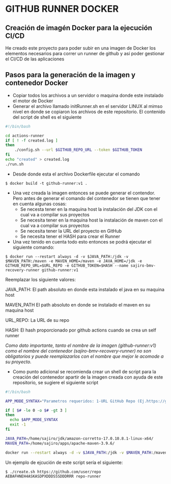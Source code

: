 # GITHUB RUNNER DOCKER
## Creación de imagén Docker para la ejecución CI/CD

He creado este proyecto para poder subir en una imagen de Docker los elementos necesarios para correr un runner de github y así poder gestionar el CI/CD de las aplicaciones

## Pasos para la generación de la imagen y contenedor Docker

* Copiar todos los archivos a un servidor o maquina donde este instalado el motor de Docker
* Generar el archivo llamado initRunner.sh en el servidor LINUX al mimso nivel en donde se copiaron los archivos de este repositorio. El contenido del script de shell es el siguiente
```bash
#!/bin/bash

cd actions-runner
if [ ! -f created.log ]
then
	./config.sh --url $GITHUB_REPO_URL --token $GITHUB_TOKEN
fi
echo "created" > created.log
./run.sh
```
* Desde donde esta el archivo Dockerfile ejecutar el comando
```console
$ docker build -t github-runner:v1 .
```
* Una vez creada la imagen entonces se puede generar el contendor. Pero antes de generar el comando del contenedor se tienen que tener en cuenta algunas cosas:
    * Se necesta tener en la maquina host la instalación del JDK con el cual va a compilar sus proyectos
    * Se necesita tener en la maquina host la instalación de maven con el cual va a compilar sus proyectos
    * Se necesita tener la URL del proyecto en GitHub
    * Se necesita tener el HASH para crear el Runner
* Una vez tenido en cuenta todo esto entonces se podrá ejecutar el siguiente comando:
```console
$ docker run --restart always -d -v $JAVA_PATH:/jdk -v $MAVEN_PATH:/maven -e MAVEN_HOME=/maven -e JAVA_HOME=/jdk -e GITHUB_REPO_URL=$URL_REPO -e GITHUB_TOKEN=$HASH --name sajiro-bmv-recovery-runner github-runner:v1
```
Reemplazar los siguiente valores:

JAVA_PATH: El path absoluto en donde esta instalado el java en su maquina host

MAVEN_PATH El path absoluto en donde se instalado el maven en su maquina host

URL_REPO: La URL de su repo

HASH: El hash proporcionado por github actions cuando se crea un self runner

*Como dato importante, tanto el nombre de la imagen (github-runner:v1) como el nombre del contenedor (sajiro-bmv-recovery-runner) no son obligatorios y puede reemplazarlos con el nombre que mejor le acomode a su proyecto.*
* Como punto adicional se recomienda crear un shell de script para la creación del contenedor apartir de la imagen creada con ayuda de este repositorio, se sugiere el siguiente script
```bash
#!/bin/bash

APP_MODE_SYNTAX="Parametros requeridos: 1-URL GitHub Repo (Ej.https://github.com/ramon-salas/sajiro-app-parent), 2-HASH GitHub (Ej.AEBAFHNEH4OQKEKOPWEFOYDF4HXWI), 3-Nombre del Contenedor (Ej.sajiro-bmv-recovery-runner)"

if [ $# -le 0 -o $# -gt 3 ]
then
  echo $APP_MODE_SYNTAX
  exit -1
fi

JAVA_PATH=/home/sajiro/jdk/amazon-corretto-17.0.10.8.1-linux-x64/
MAVEN_PATH=/home/sajiro/apps/apache-maven-3.9.6/

docker run --restart always -d -v $JAVA_PATH:/jdk -v $MAVEN_PATH:/maven -e MAVEN_HOME=/maven -e JAVA_HOME=/jdk -e GITHUB_REPO_URL=$1 -e GITHUB_TOKEN=$2 --name $3 github-runner:v1
```
Un ejemplo de ejcución de este script sería el siguiente:

```console
$ ./create.sh https://github.com/user/repo AEBAFHNEH4ASKASDPXDDDSSSDDDRRR repo-runner
```
